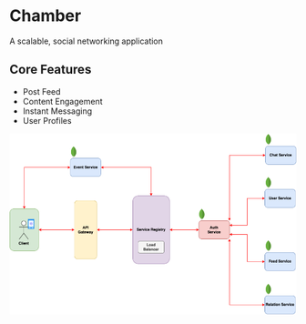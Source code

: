 # Chamber

A scalable, social networking application

## Core Features

- Post Feed
- Content Engagement
- Instant Messaging
- User Profiles

![Architecture Diagram](architecture.png)
